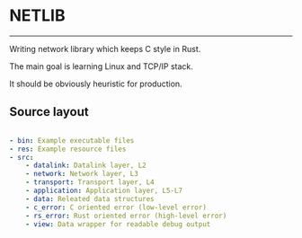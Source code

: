 # NETLIB

---

Writing network library which keeps C style in Rust.

The main goal is learning Linux and TCP/IP stack.

It should be obviously heuristic for production.

## Source layout

```yaml

- bin: Example executable files
- res: Example resource files
- src:
    - datalink: Datalink layer, L2
    - network: Network layer, L3
    - transport: Transport layer, L4
    - application: Application layer, L5-L7
    - data: Releated data structures
    - c_error: C oriented error (low-level error)
    - rs_error: Rust oriented error (high-level error)
    - view: Data wrapper for readable debug output
```
